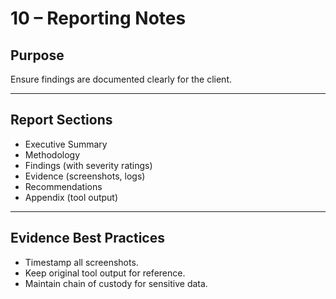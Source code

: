 # 10 – Reporting Notes

## Purpose
Ensure findings are documented clearly for the client.

---

## Report Sections
- Executive Summary
- Methodology
- Findings (with severity ratings)
- Evidence (screenshots, logs)
- Recommendations
- Appendix (tool output)

---

## Evidence Best Practices
- Timestamp all screenshots.
- Keep original tool output for reference.
- Maintain chain of custody for sensitive data.
